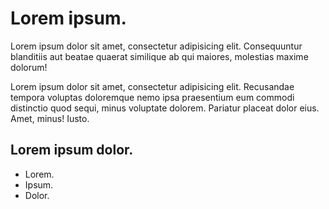# Lorem ipsum.
Lorem ipsum dolor sit amet, consectetur adipisicing elit. Consequuntur blanditiis aut beatae quaerat similique ab qui maiores, molestias maxime dolorum!

Lorem ipsum dolor sit amet, consectetur adipisicing elit. Recusandae tempora voluptas doloremque nemo ipsa praesentium eum commodi distinctio quod sequi, minus voluptate dolorem. Pariatur placeat dolor eius. Amet, minus! Iusto.

## Lorem ipsum dolor.
- Lorem.
- Ipsum.
- Dolor.